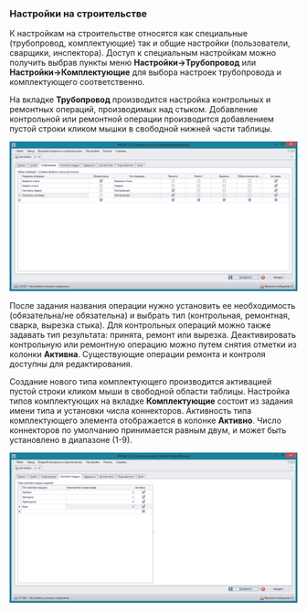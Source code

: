 ﻿
### Настройки на строительстве

К настройкам на строительстве относятся как специальные (трубопровод, комплектующие) так и общие настройки (пользователи, сварщики, инспектора). Доступ к специальным настройкам можно получить выбрав пункты меню **Настройки->Трубопровод** или **Настройки->Комплектующие** для выбора настроек трубопровода и комплектующего соответственно.

На вкладке **Трубопровод** производится настройка контрольных и ремонтных операций, производимых над стыком. Добавление контрольной или ремонтной операции производится добавлением пустой строки кликом мышки в свободной нижней части таблицы.

![_setup_construction_pipeline.png](_setup_construction_pipeline.png "Настройка трубопровода")

После задания названия операции нужно установить ее необходимость (обязательна/не обязательна) и выбрать тип (контрольная, ремонтная, сварка, вырезка стыка). Для контрольных операций можно также задавать тип результата: принята, ремонт или вырезка. Деактивировать контрольную или ремонтную операцию можно путем снятия отметки из колонки **Активна**. Существующие операции ремонта и контроля доступны для редактирования.

Создание нового типа комплектующего производится активацией пустой строки кликом мыши в свободной области таблицы. Настройка типов комплектующих на вкладке **Комплектующие** состоит из задания имени типа и установки числа коннекторов. Активность типа комплектующего элемента отображается в колонке **Активно**. Число коннекторов по умолчанию принимается равным двум, и может быть установлено в диапазоне (1-9).

![_setup_construction_componentry.png](_setup_construction_componentry.png "Типы комплектующих")



